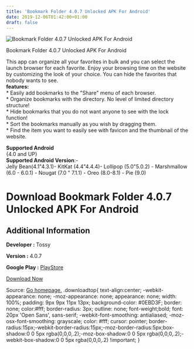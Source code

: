 ```yaml
---
title: 'Bookmark Folder 4.0.7 Unlocked APK For Android'
date: 2019-12-06T01:42:00+01:00
draft: false
---
```


![Bookmark Folder 4.0.7 Unlocked APK For Android](https://i2.wp.com/apkhome.net/wp-content/uploads/2019/12/Bookmark-Folder-4.0.7-Unlocked.png "Bookmark Folder 4.0.7 Unlocked APK For Android")

  

Bookmark Folder 4.0.7 Unlocked APK For Android

This app can organize all your favorites in bulk and you can select the launch browser for each favorite. Enjoy your browsing time on the website by customizing the look of your choice. You can hide the favorites that nobody wants to see.  
**features:**  
\* Easily add bookmarks to the "Share" menu of each browser.  
\* Organize bookmarks with the directory. No level of limited directory structure!  
\* Hide bookmarks that you do not want anyone to see with the lock function!  
\* Sort the bookmarks manually as you wish by dragging them.  
\* Find the item you want to easily see with favicon and the thumbnail of the website.

**Supported Android**  
{4.0 and UP}  
**Supported Android Version**:-  
Jelly Bean(4.1"4.3.1)- KitKat (4.4"4.4.4)- Lollipop (5.0"5.0.2) - Marshmallow (6.0 - 6.0.1) - Nougat (7.0 " 7.1.1) - Oreo (8.0-8.1) - Pie (9.0)

Download Bookmark Folder 4.0.7 Unlocked APK For Android
=======================================================

Additional Information
----------------------

**Developer :** Tossy

**Version :** 4.0.7

**Google Play :** [PlayStore](https://play.google.com/store/apps/details?id=com.coconuts.webnavigator)

  

[Download Now](https://store4app.co/post/bookmark-folder-4-0-7-unlocked-apk-for-android_1575304448)

  
Source: [Go homepage.](https://store4app.co/post/bookmark-folder-4-0-7-unlocked-apk-for-android_1575304448) .downloadtop{ text-align:center; -webkit-appearance: none; -moz-appearance: none; appearance: none; width: 100%; padding: 9px 9px 11px 13px; background-color: #0EBD3F; border: none; color:#fff; border-radius: 3px; outline: none; font-weight;bold; font: 20px 'Open Sans', sans-serif; -webkit-font-smoothing: antialiased; -moz-osx-font-smoothing: grayscale; color: #fff; cursor: pointer; border-radius:15px;-webkit-border-radius:15px;-moz-border-radius:5px;box-shadow:0 0 5px rgba(0,0,0,.2);-moz-box-shadow:0 0 5px rgba(0,0,0,.2);-webkit-box-shadow:0 0 5px rgba(0,0,0,.2) !important; }